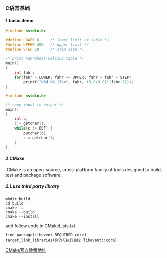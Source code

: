 ### C语言基础

#### 1.basic demo

```c
#include <stdio.h>

#define LOWER 0		/* lower limit of table */
#define UPPER 300	/* upper limit */
#define STEP 20		/* step size */

/* print Fahreheit-Celsius table */
main()
{
    int fahr;
    for(fahr = LOWER; fahr <= UPPER; fahr = fahr + STEP)
        printf("%3d %6.1f\n", fahr, (5.0/9.0)*(fahr-32));
}
```

```c
#include <stdio.h>

/* copy input to output */
main()
{
    int c;
    c = getchar();
    while(c != EOF) {
        putchar(c);
        c = getchar();
    }
}
```

#### 2.CMake

​	CMake is an open-source, cross-platform family of tools designed to build, test and package software.

##### 2.1.use third party library

```shell
mkdir build
cd build
cmake ..
cmake --build
cmake --install
```

add follow code in CMakeLists.txt

```shell
find_package(Libevent REQUIRED core)
target_link_libraries(你的可执行目标 libevent::core)
```

[CMake官方教程地址](https://cmake.org/cmake/help/latest/guide/tutorial/A%20Basic%20Starting%20Point.html)



